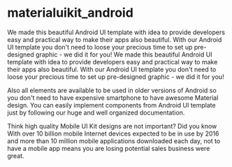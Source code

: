 # materialuikit_android
We made this beautiful Android UI template with idea to provide developers easy and practical way to make their apps also beautiful. With our Android UI template you don't need to loose your precious time to set up pre-designed graphic - we did it for you!
We made this beautiful Android UI template with idea to provide developers easy and practical way to make their apps also beautiful. With our Android UI template you don't need to loose your precious time to set up pre-designed graphic - we did it for you!

Also all elements are available to be used in older versions of Android so you don't need to have expensive smartphone to have awesome Material design. You can easily implement components from Android UI template just by following our huge and well organized documentation.

Think high quality Mobile UI Kit designs are not important? Did you know With over 10 billion mobile Internet devices expected to be in use by 2016 and more than 10 million mobile applications downloaded each day, not to have a mobile app means you are losing potential sales business were great.

